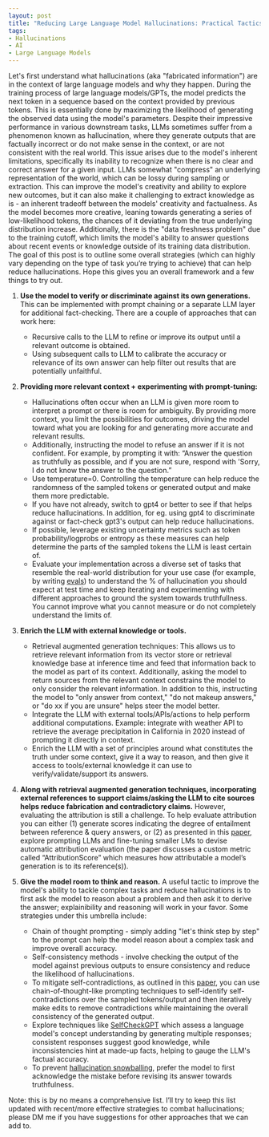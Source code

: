 ```yaml
---
layout: post
title: "Reducing Large Language Model Hallucinations: Practical Tactics"
tags:
- Hallucinations
- AI
- Large Language Models
---
```

Let's first understand what hallucinations (aka "fabricated information") are in the context of large language models and why they happen. During the training process of large language models/GPTs, the model predicts the next token in a sequence based on the context provided by previous tokens. This is essentially done by maximizing the likelihood of generating the observed data using the model's parameters. Despite their impressive performance in various downstream tasks, LLMs sometimes suffer from a phenomenon known as hallucination, where they generate outputs that are factually incorrect or do not make sense in the context, or are not consistent with the real world. This issue arises due to the model's inherent limitations, specifically its inability to recognize when there is no clear and correct answer for a given input. LLMs somewhat "compress" an underlying representation of the world, which can be lossy during sampling or extraction. This can improve the model's creativity and ability to explore new outcomes, but it can also make it challenging to extract knowledge as is - an inherent tradeoff between the models' creativity and factualness. As the model becomes more creative, leaning towards generating a series of low-likelihood tokens, the chances of it deviating from the true underlying distribution increase. Additionally, there is the "data freshness problem" due to the training cutoff, which limits the model's ability to answer questions about recent events or knowledge outside of its training data distribution. The goal of this post is to outline some overall strategies (which can highly vary depending on the type of task you’re trying to achieve) that can help reduce hallucinations. Hope this gives you an overall framework and a few things to try out.

1. **Use the model to verify or discriminate against its own generations.** This can be implemented with prompt chaining or a separate LLM layer for additional fact-checking. There are a couple of approaches that can work here:
   * Recursive calls to the LLM to refine or improve its output until a relevant outcome is obtained.
   * Using subsequent calls to LLM to calibrate the accuracy or relevance of its own answer can help filter out results that are potentially unfaithful.

2. **Providing more relevant context + experimenting with prompt-tuning:**
   * Hallucinations often occur when an LLM is given more room to interpret a prompt or there is room for ambiguity. By providing more context, you limit the possibilities for outcomes, driving the model toward what you are looking for and generating more accurate and relevant results.
   * Additionally, instructing the model to refuse an answer if it is not confident. For example, by prompting it with: “Answer the question as truthfully as possible, and if you are not sure, respond with 'Sorry, I do not know the answer to the question.”
   * Use temperature=0. Controlling the temperature can help reduce the randomness of the sampled tokens or generated output and make them more predictable.
   * If you have not already, switch to gpt4 or better to see if that helps reduce hallucinations. In addition, for eg. using gpt4 to discriminate against or fact-check gpt3's output can help reduce hallucinations.
   * If possible, leverage existing uncertainty metrics such as token probability/logprobs or entropy as these measures can help determine the parts of the sampled tokens the LLM is least certain of.
   * Evaluate your implementation across a diverse set of tasks that resemble the real-world distribution for your use case (for example, by writing [evals](https://github.com/openai/evals)) to understand the % of hallucination you should expect at test time and keep iterating and experimenting with different approaches to ground the system towards truthfullness. You cannot improve what you cannot measure or do not completely understand the limits of.

3. **Enrich the LLM with external knowledge or tools.**
   * Retrieval augmented generation techniques: This allows us to retrieve relevant information from its vector store or retrieval knowledge base at inference time and feed that information back to the model as part of its context. Additionally, asking the model to return sources from the relevant context constrains the model to only consider the relevant information. In addition to this, instructing the model to "only answer from context," "do not makeup answers," or "do xx if you are unsure" helps steer the model better.
   * Integrate the LLM with external tools/APIs/actions to help perform additional computations. Example: integrate with weather API to retrieve the average precipitation in California in 2020 instead of prompting it directly in context.
   * Enrich the LLM with a set of principles around what constitutes the truth under some context, give it a way to reason, and then give it access to tools/external knowledge it can use to verify/validate/support its answers.

4. **Along with retrieval augmented generation techniques, incorporating external references to support claims/asking the LLM to cite sources helps reduce fabrication and contradictory claims.** However, evaluating the attribution is still a challenge. To help evaluate attribution you can either (1) generate scores indicating the degree of entailment between reference & query answers, or (2) as presented in this [paper](https://arxiv.org/pdf/2305.06311.pdf), explore prompting LLMs and fine-tuning smaller LMs to devise automatic attribution evaluation (the paper discusses a custom metric called “AttributionScore” which measures how attributable a model’s generation is to its reference(s)).

5. **Give the model room to think and reason.** A useful tactic to improve the model's ability to tackle complex tasks and reduce hallucinations is to first ask the model to reason about a problem and then ask it to derive the answer; explainibility and reasoning will work in your favor. Some strategies under this umbrella include:
   * Chain of thought prompting - simply adding "let's think step by step" to the prompt can help the model reason about a complex task and improve overall accuracy.
   * Self-consistency methods - involve checking the output of the model against previous outputs to ensure consistency and reduce the likelihood of hallucinations.
   * To mitigate self-contradictions, as outlined in this [paper](https://arxiv.org/pdf/2305.15852.pdf), you can use chain-of-thought-like prompting techniques to self-identify self-contradictions over the sampled tokens/output and then iteratively make edits to remove contradictions while maintaining the overall consistency of the generated output.
   * Explore techniques like [SelfCheckGPT](https://arxiv.org/pdf/2303.08896.pdf) which assess a language model's concept understanding by generating multiple responses; consistent responses suggest good knowledge, while inconsistencies hint at made-up facts, helping to gauge the LLM's factual accuracy.
   * To prevent [hallucination snowballing](https://arxiv.org/pdf/2305.13534.pdf), prefer the model to first acknowledge the mistake before revising its answer towards truthfulness.

Note: this is by no means a comprehensive list. I’ll try to keep this list updated with recent/more effective strategies to combat hallucinations; please DM me if you have suggestions for other approaches that we can add to.
